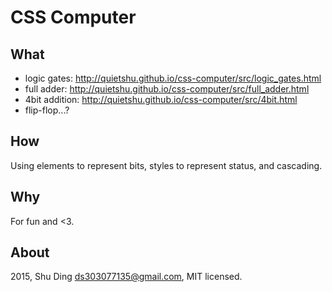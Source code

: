 # CSS Computer

## What
- logic gates: http://quietshu.github.io/css-computer/src/logic_gates.html
- full adder: http://quietshu.github.io/css-computer/src/full_adder.html
- 4bit addition: http://quietshu.github.io/css-computer/src/4bit.html
- flip-flop...?

## How
Using elements to represent bits, styles to represent status, and cascading.

## Why
For fun and <3.

## About
2015, Shu Ding <ds303077135@gmail.com>, MIT licensed.
